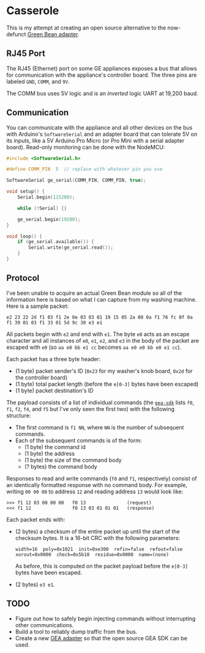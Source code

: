 # Casserole
This is my attempt at creating an open source alternative to the now-defunct [Green Bean adapter](https://github.com/GEMakers/green-bean).

## RJ45 Port
The RJ45 (Ethernet) port on some GE appliances exposes a bus that allows for communication with the appliance's controller board. The three pins are labeled `GND`, `COMM`, and `9V`.

The COMM bus uses 5V logic and is an *inverted* logic UART at 19,200 baud.

## Communication
You can communicate with the appliance and all other devices on the bus with Arduino's `SoftwareSerial` and an adapter board that can tolerate 5V on its inputs, like a 5V Arduino Pro Micro (or Pro Mini with a serial adapter board). Read-only monitoring can be done with the NodeMCU:

```C++
#include <SoftwareSerial.h>

#define COMM_PIN  5  // replace with whatever pin you use

SoftwareSerial ge_serial(COMM_PIN, COMM_PIN, true);

void setup() {
	Serial.begin(115200);

	while (!Serial) {}

	ge_serial.begin(19200);
}

void loop() {
	if (ge_serial.available()) {
		Serial.write(ge_serial.read());
	}
}
```

## Protocol
I've been unable to acquire an actual Green Bean module so all of the information here is based on what I can capture from my washing machine. Here is a sample packet:

    e2 23 22 2d f1 03 f1 2e 0e 03 03 01 19 15 05 2a 00 0a f1 76 fc 0f 0a f1 39 01 03 f1 33 01 5d 9c 30 e3 e1

All packets begin with `e2` and end with `e1`. The byte `e0` acts as an escape character and all instances of `e0`, `e1`, `e2`, and `e3` in the body of the packet are escaped with `e0` (so `aa e0 bb e1 cc` becomes `aa e0 e0 bb e0 e1 cc`).

Each packet has a three byte header:

 - (1 byte) packet sender's ID (`0x23` for my washer's knob board, `0x2d` for the controller board)
 - (1 byte) total packet length (before the `e[0-3]` bytes have been escaped)
 - (1 byte) packet destination's ID

The payload consists of a list of individual commands (the [`gea-sdk`](https://github.com/GEMakers/gea-sdk/blob/master/src/erd.js) lists `f0`, `f1`, `f2`, `f4`, and `f5` but I've only seen the first two) with the following structure:

 - The first command is `f1 NN`, where `NN` is the number of subsequent commands.
 - Each of the subsequent commands is of the form:
    - (1 byte) the command id
    - (1 byte) the address
    - (1 byte) the size of the command body
    - (? bytes) the command body

Responses to read and write commands (`f0` and `f1`, respectively) consist of an identically formatted response with no command body. For example, writing `00 00 00` to address `12` and reading address `13` would look like:

    >>> f1 12 03 00 00 00   f0 13               (request)
    <<< f1 12               f0 13 03 01 01 01   (response)

Each packet ends with:

 - (2 bytes) a checksum of the entire packet up until the start of the checksum bytes. It is a 16-bit CRC with the following parameters:

       width=16  poly=0x1021  init=0xe300  refin=false  refout=false  xorout=0x0000  check=0x5b10  residue=0x0000  name=(none)

    As before, this is computed on the packet payload before the `e[0-3]` bytes have been escaped.

 - (2 bytes) `e3 e1`.


## TODO
 - Figure out how to safely begin injecting commands without interrupting other communications.
 - Build a tool to reliably dump traffic from the bus.
 - Create a new [GEA adapter](https://github.com/GEMakers/gea-adapter-usb) so that the open source GEA SDK can be used.
